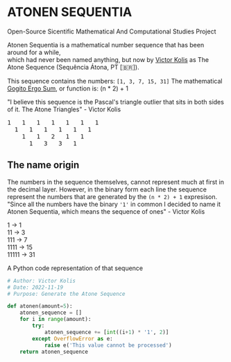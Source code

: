 # ATONEN SEQUENTIA
Open-Source Sicentific Mathematical And Computational Studies Project

Atonen Sequentia is a mathematical number sequence that has been around for a while,\
which had never been named anything, but now by [Victor Kolis](https://github.com/victorkolis) as The Atone Sequence (Sequência Átona, PT [🇧🇷]).

This sequence contains the numbers: `[1, 3, 7, 15, 31]`
The mathematical [Gogito Ergo Sum](https://en.wikipedia.org/wiki/Discourse_on_the_Method), or function is:
(n * 2) + 1

"I believe this sequence is the Pascal's triangle outlier that sits in both sides of it. The Atone Triangles" - Victor Kolis
<pre>
1   1   1   1   1   1   1
  1   1   1   1   1   1
    1   1   2   1   1
      1   3   3   1
</pre>

## The name origin
The numbers in the sequence themselves, cannot represent much at first in the decimal layer. However,
in the binary form each line the sequence represent the numbers that are generated by the `(n * 2) + 1` expresison.
"Since all the numbers have the binary `'1'` in common I decided to name it Atonen Sequentia, which means the sequence of ones" - Victor Kolis

1 -> 1\
11 -> 3\
111 -> 7\
1111 -> 15\
11111 -> 31

A Python code representation of that sequence
```python
# Author: Victor Kolis
# Date: 2022-11-19
# Purpose: Generate the Atone Sequence

def atonen(amount=5):
    atonen_sequence = []
    for i in range(amount):
        try:
            atonen_sequence += [int((i+1) * '1', 2)]
        except OverflowError as e:
            raise e('This value cannot be processed')
    return atonen_sequence
```
